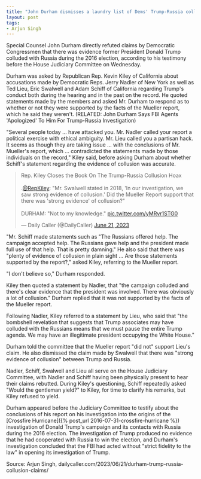 ```yaml
---
title: "John Durham dismisses a laundry list of Dems' Trump-Russia collusion claims one by one"
layout: post
tags:
- Arjun Singh
---
```


Special Counsel John Durham directly refuted claims by Democratic Congressmen that there was evidence former President Donald Trump colluded with Russia during the 2016 election, according to his testimony before the House Judiciary Committee on Wednesday.

Durham was asked by Republican Rep. Kevin Kiley of California about accusations made by Democratic Reps. Jerry Nadler of New York as well as Ted Lieu, Eric Swalwell and Adam Schiff of California regarding Trump's conduct both during the hearing and in the past on the record. He quoted statements made by the members and asked Mr. Durham to respond as to whether or not they were supported by the facts of the Mueller report, which he said they weren't. (RELATED: John Durham Says FBI Agents 'Apologized' To Him For Trump-Russia Investigation)

"Several people today ... have attacked you. Mr. Nadler called your report a political exercise with ethical ambiguity. Mr. Lieu called you a partisan hack. It seems as though they are taking issue ... with the conclusions of Mr. Mueller's report, which ... contradicted the statements made by those individuals on the record," Kiley said, before asking Durham about whether Schiff's statement regarding the evidence of collusion was accurate.

<blockquote class="twitter-tweet"><p lang="en" dir="ltr">Rep. Kiley Closes the Book On The Trump-Russia Collusion Hoax<br><br>.<a href="https://twitter.com/RepKiley?ref_src=twsrc%5Etfw">@RepKiley</a>: &quot;Mr. Swalwell stated in 2018, &#39;In our investigation, we saw strong evidence of collusion.&#39; Did the Mueller Report support that there was &#39;strong evidence&#39; of collusion?&quot;<br><br>DURHAM: &quot;Not to my knowledge.&quot; <a href="https://t.co/yMRvr1STG0">pic.twitter.com/yMRvr1STG0</a></p>&mdash; Daily Caller (@DailyCaller) <a href="https://twitter.com/DailyCaller/status/1671552531158138880?ref_src=twsrc%5Etfw">June 21, 2023</a></blockquote> <script async src="https://platform.twitter.com/widgets.js" charset="utf-8"></script>

"Mr. Schiff made statements such as "The Russians offered help. The campaign accepted help. The Russians gave help and the president made full use of that help. That is pretty damning." He also said that there was "plenty of evidence of collusion in plain sight ... Are those statements supported by the report?," asked Kiley, referring to the Mueller report.

"I don't believe so," Durham responded.

Kiley then quoted a statement by Nadler, that "the campaign colluded and there's clear evidence that the president was involved. There was obviously a lot of collusion." Durham replied that it was not supported by the facts of the Mueller report.

Following Nadler, Kiley referred to a statement by Lieu, who said that "the bombshell revelation that suggests that Trump associates may have colluded with the Russians means that we must pause the entire Trump agenda. We may have an illegitimate president occupying the White House."

Durham told the committee that the Mueller report "did not" support Lieu's claim. He also dismissed the claim made by Swalwell that there was "strong evidence of collusion" between Trump and Russia.

Nadler, Schiff, Swalwell and Lieu all serve on the House Judiciary Committee, with Nadler and Schiff having been physically present to hear their claims rebutted. During Kiley's questioning, Schiff repeatedly asked "Would the gentleman yield?" to Kiley, for time to clarify his remarks, but Kiley refused to yield.

Durham appeared before the Judiciary Committee to testify about the conclusions of his report on his investigation into the origins of the [Crossfire Hurricane]({% post_url 2016-07-31-crossfire-hurricane %}) investigation of Donald Trump's campaign and its contacts with Russia during the 2016 election. The investigation of Trump produced no evidence that he had cooperated with Russia to win the election, and Durham's investigation concluded that the FBI had acted without "strict fidelity to the law" in opening its investigation of Trump.

Source: Arjun Singh, dailycaller.com/2023/06/21/durham-trump-russia-collusion-claims/

